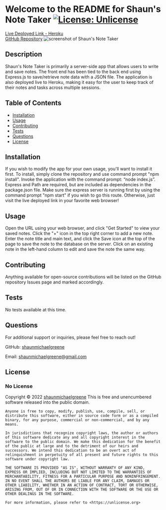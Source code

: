 
  # Welcome to the README for Shaun's Note Taker  [![License: Unlicense](https://img.shields.io/badge/license-Unlicense-blue.svg)](http://unlicense.org/)
  [Live Deployed Link - Heroku](https://shauns-note-taker.herokuapp.com/)  
  [GitHub Repository](https://github.com/shaunmichaelgreene/note-taker)
  ![screenshot of Shaun's Note Taker](https://i.imgur.com/hwROIWb.png)

  ## Description
  Shaun's Note Taker is primarily a server-side app that allows users to write and save notes. The front end has been tied to the back end using Express.js to save/retrieve note data with a JSON file. The application is also deployed live to Heroku, making it easy for the user to keep track of their notes and tasks across multiple sessions.

  ## Table of Contents
  * [Installation](#installation)
  * [Usage](#usage)
  * [Contributing](#contributing)
  * [Tests](#tests)
  * [Questions](#questions)
  * [License](#license)

  ## Installation
  If you wish to modify the app for your own usage, you'll want to install it first. To install, simply clone the repository and use command prompt "npm install". Invoke the application with the command prompt: “node index.js”. Express and Path are required, but are included as dependencies in the package.json file. Make sure the express server is running first by using the command prompt "npm start" if you wish to go this route. Otherwise, just visit the live deployed link in your favorite web browser!

  ## Usage
  Open the URL using your web browser, and click "Get Started" to view your saved notes. Click the "+" icon in the top right corner to add a new note. Enter the note title and main text, and click the Save icon at the top of the page to save the note to the database on the server. Click on an existing note in the left-hand column to edit and save the note the same way. 

  ## Contributing
  Anything available for open-source contributions will be listed on the GitHub repository Issues page and marked accordingly.

  ## Tests
  No tests available at this time.

  ## Questions
  For additional support or inquiries, please feel free to reach out! 

  GitHub: [shaunmichaelgreene](https://github.com/shaunmichaelgreene)
  
  Email: shaunmichaelgreene@gmail.com

  ## License
  ### No License
  Copyright &copy; 2022 [shaunmichaelgreene](https://github.com/shaunmichaelgreene)
  This is free and unencumbered software released into the public domain.

    Anyone is free to copy, modify, publish, use, compile, sell, or
    distribute this software, either in source code form or as a compiled
    binary, for any purpose, commercial or non-commercial, and by any
    means.
    
    In jurisdictions that recognize copyright laws, the author or authors
    of this software dedicate any and all copyright interest in the
    software to the public domain. We make this dedication for the benefit
    of the public at large and to the detriment of our heirs and
    successors. We intend this dedication to be an overt act of
    relinquishment in perpetuity of all present and future rights to this
    software under copyright law.
    
    THE SOFTWARE IS PROVIDED "AS IS", WITHOUT WARRANTY OF ANY KIND,
    EXPRESS OR IMPLIED, INCLUDING BUT NOT LIMITED TO THE WARRANTIES OF
    MERCHANTABILITY, FITNESS FOR A PARTICULAR PURPOSE AND NONINFRINGEMENT.
    IN NO EVENT SHALL THE AUTHORS BE LIABLE FOR ANY CLAIM, DAMAGES OR
    OTHER LIABILITY, WHETHER IN AN ACTION OF CONTRACT, TORT OR OTHERWISE,
    ARISING FROM, OUT OF OR IN CONNECTION WITH THE SOFTWARE OR THE USE OR
    OTHER DEALINGS IN THE SOFTWARE.
    
    For more information, please refer to <https://unlicense.org>
    
    
